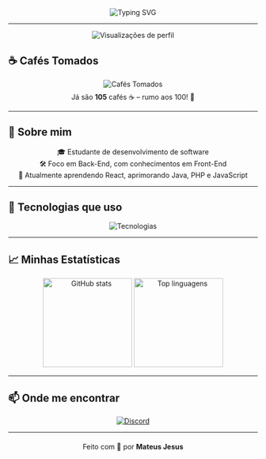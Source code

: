 <div align="center">
  <img src="https://readme-typing-svg.herokuapp.com?font=Fira+Code&weight=600&size=28&pause=1000&center=true&vCenter=true&multiline=true&width=600&height=80&lines=Olá,+eu+sou+Mateus+Jesus+👋;Desenvolvedor+Back-End+em+formação;Aprendendo+React,+Java,+PHP+e+mais..." alt="Typing SVG" />
</div>

---
<div align="center" style="margin-top: 10px; margin-bottom: 20px;">
  <img src="https://komarev.com/ghpvc/?username=mateusjesus&style=for-the-badge&color=a855f7" alt="Visualizações de perfil" />
</div>

<h2> ☕ Cafés Tomados </h2>

<div align="center">
  <!-- Badge estilizado -->
  <img
    src="https://img.shields.io/badge/Caf%C3%A9s%20Tomados-97-%236f4e37?style=flat-square&logo=coffeescript&logoColor=white"
    alt="Cafés Tomados"
  />

  <!-- Texto de acompanhamento -->
  <p style="margin-top: 8px;">
    Já são <strong>105</strong> cafés ☕ – rumo aos 100! 🚀
  </p>
</div>

---

## 🚀 Sobre mim

<div align="center">

🎓 Estudante de desenvolvimento de software  
🛠️ Foco em Back-End, com conhecimentos em Front-End  
🌱 Atualmente aprendendo React, aprimorando Java, PHP e JavaScript  

</div>

---

## 🧰 Tecnologias que uso

<div align="center">
  <img src="https://skillicons.dev/icons?i=html,css,php,java,javascript,react,git,vscode&theme=light" alt="Tecnologias" />
</div>

---

## 📈 Minhas Estatísticas

<div align="center">
  <img height="180px" src="https://github-readme-stats.vercel.app/api?username=mateusjesus&show_icons=true&theme=radical&hide_border=true&count_private=true" alt="GitHub stats" />
  <img height="180px" src="https://github-readme-stats.vercel.app/api/top-langs/?username=mateusjesus&layout=compact&theme=radical&hide_border=true&langs_count=6" alt="Top linguagens" />
</div>

---

## 📫 Onde me encontrar

<div align="center">
  <a href="https://discord.com/users/pawsbny_" target="_blank" rel="noopener noreferrer">
    <img src="https://img.shields.io/badge/Discord-pawsbny_-%23a855f7?style=for-the-badge&logo=discord&logoColor=white" alt="Discord" />
  </a>
</div>

---

<p align="center" style="margin-top: 20px;">
  Feito com 💜 por <strong>Mateus Jesus</strong>
</p>
